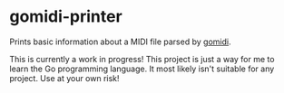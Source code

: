 # gomidi-printer
Prints basic information about a MIDI file parsed by [gomidi](https://github.com/jstesta/gomidi).

This is currently a work in progress! This project is just a way for me to learn the Go programming language. It most likely isn't suitable for any project. Use at your own risk!
